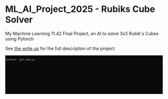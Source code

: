 # ML_AI_Project_2025 - Rubiks Cube Solver

My Machine Learning 11.42 Final Project, an AI to solve 3x3 Rubik's Cubes using Pytorch

See [the write up](./ML_AI_Project.ipynb) for the full description of the project

![gif_demo](./assets/output.gif)
